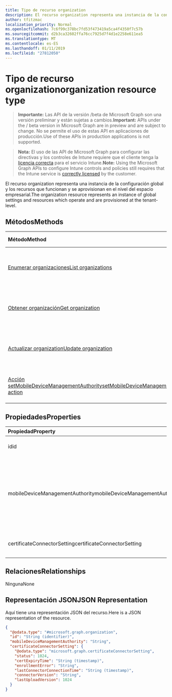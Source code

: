 ```yaml
---
title: Tipo de recurso organization
description: El recurso organization representa una instancia de la configuración global y los recursos que funcionan y se aprovisionan en el nivel del espacio empresarial.
author: tfitzmac
localization_priority: Normal
ms.openlocfilehash: 7c6f99c378bc7fd53f473419a5ca4f4350f7c57b
ms.sourcegitcommit: d2b3ca32602ffa76cc7925d7f4d1e2258e611ea5
ms.translationtype: MT
ms.contentlocale: es-ES
ms.lasthandoff: 01/11/2019
ms.locfileid: "27812050"
---
```

# <a name="organization-resource-type"></a><span data-ttu-id="1e3ba-103">Tipo de recurso organization</span><span class="sxs-lookup"><span data-stu-id="1e3ba-103">organization resource type</span></span>

> <span data-ttu-id="1e3ba-104">**Importante:** Las API de la versión /beta de Microsoft Graph son una versión preliminar y están sujetas a cambios.</span><span class="sxs-lookup"><span data-stu-id="1e3ba-104">**Important:** APIs under the / beta version in Microsoft Graph are in preview and are subject to change.</span></span> <span data-ttu-id="1e3ba-105">No se permite el uso de estas API en aplicaciones de producción.</span><span class="sxs-lookup"><span data-stu-id="1e3ba-105">Use of these APIs in production applications is not supported.</span></span>

> <span data-ttu-id="1e3ba-106">**Nota:** El uso de las API de Microsoft Graph para configurar las directivas y los controles de Intune requiere que el cliente tenga la [licencia correcta](https://go.microsoft.com/fwlink/?linkid=839381) para el servicio Intune.</span><span class="sxs-lookup"><span data-stu-id="1e3ba-106">**Note:** Using the Microsoft Graph APIs to configure Intune controls and policies still requires that the Intune service is [correctly licensed](https://go.microsoft.com/fwlink/?linkid=839381) by the customer.</span></span>

<span data-ttu-id="1e3ba-107">El recurso organization representa una instancia de la configuración global y los recursos que funcionan y se aprovisionan en el nivel del espacio empresarial.</span><span class="sxs-lookup"><span data-stu-id="1e3ba-107">The organization resource represents an instance of global settings and resources which operate and are provisioned at the tenant-level.</span></span>
## <a name="methods"></a><span data-ttu-id="1e3ba-108">Métodos</span><span class="sxs-lookup"><span data-stu-id="1e3ba-108">Methods</span></span>
|<span data-ttu-id="1e3ba-109">Método</span><span class="sxs-lookup"><span data-stu-id="1e3ba-109">Method</span></span>|<span data-ttu-id="1e3ba-110">Tipo de valor devuelto</span><span class="sxs-lookup"><span data-stu-id="1e3ba-110">Return Type</span></span>|<span data-ttu-id="1e3ba-111">Descripción</span><span class="sxs-lookup"><span data-stu-id="1e3ba-111">Description</span></span>|
|:---|:---|:---|
|[<span data-ttu-id="1e3ba-112">Enumerar organizaciones</span><span class="sxs-lookup"><span data-stu-id="1e3ba-112">List organizations</span></span>](../api/intune-onboarding-organization-list.md)|<span data-ttu-id="1e3ba-113">Colección [organization](../resources/intune-onboarding-organization.md)</span><span class="sxs-lookup"><span data-stu-id="1e3ba-113">[organization](../resources/intune-onboarding-organization.md) collection</span></span>|<span data-ttu-id="1e3ba-114">Lea las propiedades y las relaciones de los objetos [organization](../resources/intune-onboarding-organization.md).</span><span class="sxs-lookup"><span data-stu-id="1e3ba-114">List properties and relationships of the [organization](../resources/intune-onboarding-organization.md) objects.</span></span>|
|[<span data-ttu-id="1e3ba-115">Obtener organización</span><span class="sxs-lookup"><span data-stu-id="1e3ba-115">Get organization</span></span>](../api/intune-onboarding-organization-get.md)|[<span data-ttu-id="1e3ba-116">organization</span><span class="sxs-lookup"><span data-stu-id="1e3ba-116">organization</span></span>](../resources/intune-onboarding-organization.md)|<span data-ttu-id="1e3ba-117">Lea las propiedades y las relaciones del objeto [organization](../resources/intune-onboarding-organization.md).</span><span class="sxs-lookup"><span data-stu-id="1e3ba-117">Read properties and relationships of the [organization](../resources/intune-onboarding-organization.md) object.</span></span>|
|[<span data-ttu-id="1e3ba-118">Actualizar organization</span><span class="sxs-lookup"><span data-stu-id="1e3ba-118">Update organization</span></span>](../api/intune-onboarding-organization-update.md)|[<span data-ttu-id="1e3ba-119">organization</span><span class="sxs-lookup"><span data-stu-id="1e3ba-119">organization</span></span>](../resources/intune-onboarding-organization.md)|<span data-ttu-id="1e3ba-120">Actualice las propiedades de un objeto [organization](../resources/intune-onboarding-organization.md).</span><span class="sxs-lookup"><span data-stu-id="1e3ba-120">Update the properties of a [organization](../resources/intune-onboarding-organization.md) object.</span></span>|
|[<span data-ttu-id="1e3ba-121">Acción setMobileDeviceManagementAuthority</span><span class="sxs-lookup"><span data-stu-id="1e3ba-121">setMobileDeviceManagementAuthority action</span></span>](../api/intune-onboarding-organization-setmobiledevicemanagementauthority.md)|<span data-ttu-id="1e3ba-122">Int32</span><span class="sxs-lookup"><span data-stu-id="1e3ba-122">Int32</span></span>|<span data-ttu-id="1e3ba-123">Establecer la entidad de administración de dispositivos móviles</span><span class="sxs-lookup"><span data-stu-id="1e3ba-123">Set mobile device management authority</span></span>|

## <a name="properties"></a><span data-ttu-id="1e3ba-124">Propiedades</span><span class="sxs-lookup"><span data-stu-id="1e3ba-124">Properties</span></span>
|<span data-ttu-id="1e3ba-125">Propiedad</span><span class="sxs-lookup"><span data-stu-id="1e3ba-125">Property</span></span>|<span data-ttu-id="1e3ba-126">Tipo</span><span class="sxs-lookup"><span data-stu-id="1e3ba-126">Type</span></span>|<span data-ttu-id="1e3ba-127">Descripción</span><span class="sxs-lookup"><span data-stu-id="1e3ba-127">Description</span></span>|
|:---|:---|:---|
|<span data-ttu-id="1e3ba-128">id</span><span class="sxs-lookup"><span data-stu-id="1e3ba-128">id</span></span>|<span data-ttu-id="1e3ba-129">Cadena</span><span class="sxs-lookup"><span data-stu-id="1e3ba-129">String</span></span>|<span data-ttu-id="1e3ba-130">El GUID para el objeto.</span><span class="sxs-lookup"><span data-stu-id="1e3ba-130">The GUID for the object.</span></span>|
|<span data-ttu-id="1e3ba-131">mobileDeviceManagementAuthority</span><span class="sxs-lookup"><span data-stu-id="1e3ba-131">mobileDeviceManagementAuthority</span></span>|[<span data-ttu-id="1e3ba-132">mdmAuthority</span><span class="sxs-lookup"><span data-stu-id="1e3ba-132">mdmAuthority</span></span>](../resources/intune-onboarding-mdmauthority.md)|<span data-ttu-id="1e3ba-133">Entidad de administración de dispositivos móviles.</span><span class="sxs-lookup"><span data-stu-id="1e3ba-133">Mobile device management authority.</span></span> <span data-ttu-id="1e3ba-134">Los valores posibles son: `unknown`, `intune`, `sccm` y `office365`.</span><span class="sxs-lookup"><span data-stu-id="1e3ba-134">Possible values are: `unknown`, `intune`, `sccm`, `office365`.</span></span>|
|<span data-ttu-id="1e3ba-135">certificateConnectorSetting</span><span class="sxs-lookup"><span data-stu-id="1e3ba-135">certificateConnectorSetting</span></span>|[<span data-ttu-id="1e3ba-136">certificateConnectorSetting</span><span class="sxs-lookup"><span data-stu-id="1e3ba-136">certificateConnectorSetting</span></span>](../resources/intune-onboarding-certificateconnectorsetting.md)|<span data-ttu-id="1e3ba-137">Configuración del conector del certificado.</span><span class="sxs-lookup"><span data-stu-id="1e3ba-137">Certificate connector setting.</span></span>|

## <a name="relationships"></a><span data-ttu-id="1e3ba-138">Relaciones</span><span class="sxs-lookup"><span data-stu-id="1e3ba-138">Relationships</span></span>
<span data-ttu-id="1e3ba-139">Ninguna</span><span class="sxs-lookup"><span data-stu-id="1e3ba-139">None</span></span>
## <a name="json-representation"></a><span data-ttu-id="1e3ba-140">Representación JSON</span><span class="sxs-lookup"><span data-stu-id="1e3ba-140">JSON Representation</span></span>
<span data-ttu-id="1e3ba-141">Aquí tiene una representación JSON del recurso.</span><span class="sxs-lookup"><span data-stu-id="1e3ba-141">Here is a JSON representation of the resource.</span></span>
<!-- {
  "blockType": "resource",
  "keyProperty": "id",
  "@odata.type": "microsoft.graph.organization"
}
-->
``` json
{
  "@odata.type": "#microsoft.graph.organization",
  "id": "String (identifier)",
  "mobileDeviceManagementAuthority": "String",
  "certificateConnectorSetting": {
    "@odata.type": "microsoft.graph.certificateConnectorSetting",
    "status": 1024,
    "certExpiryTime": "String (timestamp)",
    "enrollmentError": "String",
    "lastConnectorConnectionTime": "String (timestamp)",
    "connectorVersion": "String",
    "lastUploadVersion": 1024
  }
}
```





